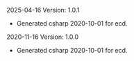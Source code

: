 2025-04-16 Version: 1.0.1
- Generated csharp 2020-10-01 for ecd.

2020-11-16 Version: 1.0.0
- Generated csharp 2020-10-01 for ecd.

